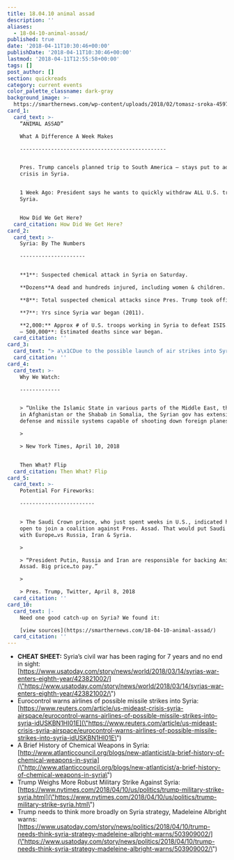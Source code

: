 ```yaml
---
title: 18.04.10 animal assad
description: ''
aliases:
  - 18-04-10-animal-assad/
published: true
date: '2018-04-11T10:30:46+00:00'
publishDate: '2018-04-11T10:30:46+00:00'
lastmod: '2018-04-11T12:55:58+00:00'
tags: []
post_author: []
section: quickreads
category: current events
color_palette_classname: dark-gray
background_image: >-
  https://smarthernews.com/wp-content/uploads/2018/02/tomasz-sroka-459752-unsplash-360x360.jpg
card_1:
  card_text: >-
    “ANIMAL ASSAD”  

    What A Difference A Week Makes

    -----------------------------------------------


    Pres. Trump cancels planned trip to South America – stays put to address
    crisis in Syria.


    1 Week Ago: President says he wants to quickly withdraw ALL U.S. troops from
    Syria.


    How Did We Get Here?
  card_citation: How Did We Get Here?
card_2:
  card_text: >-
    Syria: By The Numbers

    ---------------------


    **1**: Suspected chemical attack in Syria on Saturday.  

    **Dozens**A dead and hundreds injured, including women & children.  

    **8**: Total suspected chemical attacks since Pres. Trump took office.  

    **7**: Yrs since Syria war began (2011).  

    **2,000:** Approx # of U.S. troops working in Syria to defeat ISIS.**400,000
    – 500,000**: Estimated deaths since war began.
  card_citation: ''
card_3:
  card_text: "> a\x1CDue to the possible launch of air strikes into Syria with air-to-ground and/or cruise missiles within the next 72 hours, and the possibility of intermittent disruption of radio navigation equipment, due consideration needs to be taken when planning flight operations in the Eastern Mediterranean/Nicosia FIR area…a\x1D\n> \n> EuroControl, Air Traffic - European Continent (Reuters)"
  card_citation: ''
card_4:
  card_text: >-
    Why We Watch:

    -------------


    > “Unlike the Islamic State in various parts of the Middle East, the Taliban
    in Afghanistan or the Shabab in Somalia, the Syrian gov has extensive air
    defense and missile systems capable of shooting down foreign planes.”

    > 

    > New York Times, April 10, 2018


    Then What? Flip
  card_citation: Then What? Flip
card_5:
  card_text: >-
    Potential For Fireworks:

    ------------------------


    > The Saudi Crown prince, who just spent weeks in U.S., indicated he may be
    open to join a coalition against Pres. Assad. That would put Saudi & U.S.
    with Europe…vs Russia, Iran & Syria.

    > 

    > “President Putin, Russia and Iran are responsible for backing Animal
    Assad. Big price…to pay.”

    > 

    > Pres. Trump, Twitter, April 8, 2018
  card_citation: ''
card_10:
  card_text: |-
    Need one good catch-up on Syria? We found it:

    [view sources](https://smarthernews.com/18-04-10-animal-assad/)
  card_citation: ''
---
```

*   **CHEAT SHEET:** Syria’s civil war has been raging for 7 years and no end in sight: [https://www.usatoday.com/story/news/world/2018/03/14/syrias-war-enters-eighth-year/423821002/](\"https://www.usatoday.com/story/news/world/2018/03/14/syrias-war-enters-eighth-year/423821002/\")
*   Eurocontrol warns airlines of possible missile strikes into Syria: [https://www.reuters.com/article/us-mideast-crisis-syria-airspace/eurocontrol-warns-airlines-of-possible-missile-strikes-into-syria-idUSKBN1HI01E](\"https://www.reuters.com/article/us-mideast-crisis-syria-airspace/eurocontrol-warns-airlines-of-possible-missile-strikes-into-syria-idUSKBN1HI01E\")
*   A Brief History of Chemical Weapons in Syria: [http://www.atlanticcouncil.org/blogs/new-atlanticist/a-brief-history-of-chemical-weapons-in-syria](\"http://www.atlanticcouncil.org/blogs/new-atlanticist/a-brief-history-of-chemical-weapons-in-syria\")
*   Trump Weighs More Robust Military Strike Against Syria: [https://www.nytimes.com/2018/04/10/us/politics/trump-military-strike-syria.html](\"https://www.nytimes.com/2018/04/10/us/politics/trump-military-strike-syria.html\")
*   Trump needs to think more broadly on Syria strategy, Madeleine Albright warns: [https://www.usatoday.com/story/news/politics/2018/04/10/trump-needs-think-syria-strategy-madeleine-albright-warns/503909002/](\"https://www.usatoday.com/story/news/politics/2018/04/10/trump-needs-think-syria-strategy-madeleine-albright-warns/503909002/\")